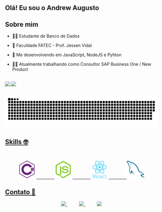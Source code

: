 ## Olá! Eu sou o Andrew Augusto </h2>
 
## Sobre mim
- 👨‍🎓 Estudante de Banco de Dados

- 🏢 Faculdade FATEC - Prof. Jessen Vidal

- 🌱 Me desenvolvendo em JavaScript, NodeJS e Pyhton

- 👦🏼 Atualmente trabalhando como Consultor SAP Business One / New Product

##
  
<div style="display: inline_block">
  <a href="https://github.com/AndrewAugusto">
  <img 
    align="center" 
    height="155" 
    src="https://github-readme-stats.vercel.app/api?username=AndrewAugusto&show_icons=true&theme=blue-green&include_all_commits=true&count_private=true"
  />
  <img 
    align="center"
    height="150" 
    src="https://github-readme-stats.vercel.app/api/top-langs/?username=AndrewAugusto&layout=compact&langs_count=7&theme=blue-green"
  />
 </div>
  
##
  
  ![Snake animation](https://github.com/AndrewAugusto/AndrewAugusto/blob/output/github-contribution-grid-snake.svg)
  
##


## Skills :nerd_face:
<div style="display: inline_block"><br>
  <p align="center">
  <img title="C#" height="60" src="https://github.com/devicons/devicon/blob/1119b9f84c0290e0f0b38982099a2bd027a48bf1/icons/csharp/csharp-line.svg"> 
  &nbsp;&nbsp;&nbsp;&nbsp;&nbsp;&nbsp;&nbsp;&nbsp;&nbsp;&nbsp;&nbsp;&nbsp;&nbsp;
  <img title="JavaScript" height="60" src="https://github.com/devicons/devicon/blob/1119b9f84c0290e0f0b38982099a2bd027a48bf1/icons/nodejs/nodejs-original.svg">
    &nbsp;&nbsp;&nbsp;&nbsp;&nbsp;&nbsp;&nbsp;&nbsp;&nbsp;&nbsp;&nbsp;&nbsp;&nbsp;
  <img title="React" height="60" src="https://github.com/devicons/devicon/blob/1119b9f84c0290e0f0b38982099a2bd027a48bf1/icons/react/react-original-wordmark.svg">
  &nbsp;&nbsp;&nbsp;&nbsp;&nbsp;&nbsp;&nbsp;&nbsp;&nbsp;&nbsp;&nbsp;&nbsp;&nbsp;
  <img title="MySQL" height="60" src="https://raw.githubusercontent.com/devicons/devicon/master/icons/mysql/mysql-plain.svg">
</div>
  
## Contato :iphone:
<p align="center">
    <a href="mailto:mailto:andrewaugustods@gmail.com">
        <img src="https://img.shields.io/badge/gmail-D14836?&style=for-the-badge&logo=gmail&logoColor=white&link=mailto:mailto:andrewaugustods@gmail.com">
    </a>
    &nbsp;&nbsp;&nbsp;&nbsp;&nbsp;&nbsp;&nbsp;&nbsp;&nbsp;
    <a href="https://www.linkedin.com/in/andrew-augusto-778585127/">
        <img src="https://img.shields.io/badge/linkedin-%230077B5.svg?&style=for-the-badge&logo=linkedin&logoColor=white&link=mailto:https://www.linkedin.com/in/andrew-augusto-778585127/">
    </a>
    &nbsp;&nbsp;&nbsp;&nbsp;&nbsp;&nbsp;&nbsp;&nbsp;&nbsp;
    <a href="https://discords.com/bio/p/andrewaugusto" target="_blank"><img src="https://img.shields.io/badge/Discord-7289DA?style=for-the-badge&logo=discord&logoColor=white" target="_blank">
    </a> 
</p>
